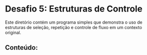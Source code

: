 # Desafio 5: Estruturas de Controle

Este diretório contém um programa simples que demonstra o uso de estruturas de seleção, repetição e controle de fluxo em um contexto original.

## Conteúdo:
